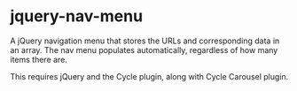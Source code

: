 jquery-nav-menu
===============

A jQuery navigation menu that stores the URLs and corresponding data in an array.  The nav menu populates automatically, regardless of how many items there are.

This requires jQuery and the Cycle plugin, along with Cycle Carousel plugin.

